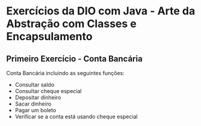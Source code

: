 # Exercícios da DIO com Java - Arte da Abstração com Classes e Encapsulamento
## Primeiro Exercício - Conta Bancária
Conta Bancária incluindo as seguintes funções:
- Consultar saldo
- Consultar cheque especial
- Depositar dinheiro
- Sacar dinheiro
- Pagar um boleto
- Verificar se a conta está usando cheque especial
